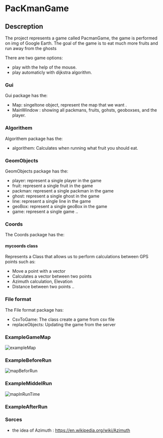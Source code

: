 # PacKmanGame

## Descreption

The project represents a game called PacmanGame, the game is performed on img of Google Earth. 
The goal of the game is to eat much more fruits and run away from the ghosts

There are two game options:
- play with the help of the mouse.
- play automaticly with dijkstra algorithm.

### Gui 
Gui package has the:
- Map: singeltone object, represent the map that we want .
- MainWindow : showing all packmans, fruits, gohsts, geoboxses, and the player.

### Algorithem 
Algorithem package has the:
- algorithem: Calculates when running what fruit you should eat.
### GeomObjects 
GeomObjects package has the:
- player: represent a single player in the game 
- fruit: represent a single fruit in the game 
- packman: represent a single packman in the game 
- ghost: represent a single ghost in the game 
- line: represent a single line in the game 
- geoBox: represent a single geoBox in the game
- game: represent a single game 
  ..
### Coords 
The Coords package has the:
 #### mycoords class
  Represents a Class that allows us to perform calculations between GPS points such as:
  - Move a point with a vector
  - Calculates a vector between two points
  - Azimuth calculation, Elevation
  - Distance between two points
  ..
 
### File format 
The File format package has:
  - CsvToGame: The class create a game from csv file
  - replaceObjects: Updating the game from the server

### ExampleGameMap
![exampleMap](https://user-images.githubusercontent.com/45077625/54526122-72aa9680-497e-11e9-8679-18b3b7a66ae0.png)
### ExampleBeforeRun
![mapBeforRun](https://user-images.githubusercontent.com/45077625/54526146-91a92880-497e-11e9-9f12-b1df82584e2c.png)
### ExampleMiddelRun
![mapInRunTime](https://user-images.githubusercontent.com/45077625/54526275-eba9ee00-497e-11e9-8570-30366b99963a.png)
### ExampleAfterRun

### Sorces
- the idea of Azimuth : https://en.wikipedia.org/wiki/Azimuth
